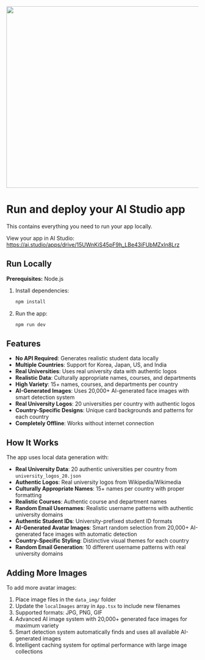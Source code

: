 <div align="center">
<img width="1200" height="475" alt="GHBanner" src="https://github.com/user-attachments/assets/0aa67016-6eaf-458a-adb2-6e31a0763ed6" />
</div>

# Run and deploy your AI Studio app

This contains everything you need to run your app locally.

View your app in AI Studio: https://ai.studio/apps/drive/15UWnKiS45pF9h_LBe43iFUbMZxln8Lrz

## Run Locally

**Prerequisites:**  Node.js

1. Install dependencies:
   ```bash
   npm install
   ```

2. Run the app:
   ```bash
   npm run dev
   ```

## Features

- **No API Required**: Generates realistic student data locally
- **Multiple Countries**: Support for Korea, Japan, US, and India
- **Real Universities**: Uses real university data with authentic logos
- **Realistic Data**: Culturally appropriate names, courses, and departments
- **High Variety**: 15+ names, courses, and departments per country
- **AI-Generated Images**: Uses 20,000+ AI-generated face images with smart detection system
- **Real University Logos**: 20 universities per country with authentic logos
- **Country-Specific Designs**: Unique card backgrounds and patterns for each country
- **Completely Offline**: Works without internet connection

## How It Works

The app uses local data generation with:
- **Real University Data**: 20 authentic universities per country from `university_logos_20.json`
- **Authentic Logos**: Real university logos from Wikipedia/Wikimedia
- **Culturally Appropriate Names**: 15+ names per country with proper formatting
- **Realistic Courses**: Authentic course and department names
- **Random Email Usernames**: Realistic username patterns with authentic university domains
- **Authentic Student IDs**: University-prefixed student ID formats
- **AI-Generated Avatar Images**: Smart random selection from 20,000+ AI-generated face images with automatic detection
- **Country-Specific Styling**: Distinctive visual themes for each country
- **Random Email Generation**: 10 different username patterns with real university domains

## Adding More Images

To add more avatar images:
1. Place image files in the `data_img/` folder
2. Update the `localImages` array in `App.tsx` to include new filenames
3. Supported formats: JPG, PNG, GIF
4. Advanced AI image system with 20,000+ generated face images for maximum variety
5. Smart detection system automatically finds and uses all available AI-generated images
6. Intelligent caching system for optimal performance with large image collections
